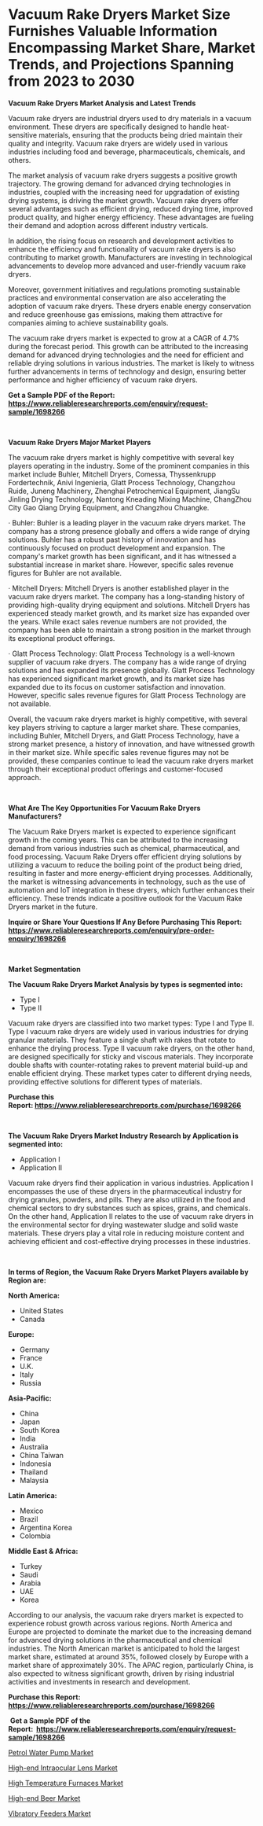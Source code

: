 <p><h1>Vacuum Rake Dryers Market Size Furnishes Valuable Information Encompassing Market Share, Market Trends, and Projections Spanning from 2023 to 2030</h1></p><p><strong>Vacuum Rake Dryers Market Analysis and Latest Trends</strong></p>
<p><p>Vacuum rake dryers are industrial dryers used to dry materials in a vacuum environment. These dryers are specifically designed to handle heat-sensitive materials, ensuring that the products being dried maintain their quality and integrity. Vacuum rake dryers are widely used in various industries including food and beverage, pharmaceuticals, chemicals, and others.</p><p>The market analysis of vacuum rake dryers suggests a positive growth trajectory. The growing demand for advanced drying technologies in industries, coupled with the increasing need for upgradation of existing drying systems, is driving the market growth. Vacuum rake dryers offer several advantages such as efficient drying, reduced drying time, improved product quality, and higher energy efficiency. These advantages are fueling their demand and adoption across different industry verticals.</p><p>In addition, the rising focus on research and development activities to enhance the efficiency and functionality of vacuum rake dryers is also contributing to market growth. Manufacturers are investing in technological advancements to develop more advanced and user-friendly vacuum rake dryers.</p><p>Moreover, government initiatives and regulations promoting sustainable practices and environmental conservation are also accelerating the adoption of vacuum rake dryers. These dryers enable energy conservation and reduce greenhouse gas emissions, making them attractive for companies aiming to achieve sustainability goals.</p><p>The vacuum rake dryers market is expected to grow at a CAGR of 4.7% during the forecast period. This growth can be attributed to the increasing demand for advanced drying technologies and the need for efficient and reliable drying solutions in various industries. The market is likely to witness further advancements in terms of technology and design, ensuring better performance and higher efficiency of vacuum rake dryers.</p></p>
<p><strong>Get a Sample PDF of the Report:&nbsp; <a href="https://www.reliableresearchreports.com/enquiry/request-sample/1698266">https://www.reliableresearchreports.com/enquiry/request-sample/1698266</a></strong></p>
<p>&nbsp;</p>
<p><strong>Vacuum Rake Dryers Major Market Players</strong></p>
<p><p>The vacuum rake dryers market is highly competitive with several key players operating in the industry. Some of the prominent companies in this market include Buhler, Mitchell Dryers, Comessa, Thyssenkrupp Fordertechnik, Anivi Ingenieria, Glatt Process Technology, Changzhou Ruide, Juneng Machinery, Zhenghai Petrochemical Equipment, JiangSu Jinling Drying Technology, Nantong Kneading Mixing Machine, ChangZhou City Gao Qiang Drying Equipment, and Changzhou Chuangke.</p><p>· Buhler: Buhler is a leading player in the vacuum rake dryers market. The company has a strong presence globally and offers a wide range of drying solutions. Buhler has a robust past history of innovation and has continuously focused on product development and expansion. The company's market growth has been significant, and it has witnessed a substantial increase in market share. However, specific sales revenue figures for Buhler are not available.</p><p>· Mitchell Dryers: Mitchell Dryers is another established player in the vacuum rake dryers market. The company has a long-standing history of providing high-quality drying equipment and solutions. Mitchell Dryers has experienced steady market growth, and its market size has expanded over the years. While exact sales revenue numbers are not provided, the company has been able to maintain a strong position in the market through its exceptional product offerings.</p><p>· Glatt Process Technology: Glatt Process Technology is a well-known supplier of vacuum rake dryers. The company has a wide range of drying solutions and has expanded its presence globally. Glatt Process Technology has experienced significant market growth, and its market size has expanded due to its focus on customer satisfaction and innovation. However, specific sales revenue figures for Glatt Process Technology are not available.</p><p>Overall, the vacuum rake dryers market is highly competitive, with several key players striving to capture a larger market share. These companies, including Buhler, Mitchell Dryers, and Glatt Process Technology, have a strong market presence, a history of innovation, and have witnessed growth in their market size. While specific sales revenue figures may not be provided, these companies continue to lead the vacuum rake dryers market through their exceptional product offerings and customer-focused approach.</p></p>
<p>&nbsp;</p>
<p><strong>What Are The Key Opportunities For Vacuum Rake Dryers Manufacturers?</strong></p>
<p><p>The Vacuum Rake Dryers market is expected to experience significant growth in the coming years. This can be attributed to the increasing demand from various industries such as chemical, pharmaceutical, and food processing. Vacuum Rake Dryers offer efficient drying solutions by utilizing a vacuum to reduce the boiling point of the product being dried, resulting in faster and more energy-efficient drying processes. Additionally, the market is witnessing advancements in technology, such as the use of automation and IoT integration in these dryers, which further enhances their efficiency. These trends indicate a positive outlook for the Vacuum Rake Dryers market in the future.</p></p>
<p><strong>Inquire or Share Your Questions If Any Before Purchasing This Report: <a href="https://www.reliableresearchreports.com/enquiry/pre-order-enquiry/1698266">https://www.reliableresearchreports.com/enquiry/pre-order-enquiry/1698266</a></strong></p>
<p>&nbsp;</p>
<p><strong>Market Segmentation</strong></p>
<p><strong>The Vacuum Rake Dryers Market Analysis by types is segmented into:</strong></p>
<p><ul><li>Type I</li><li>Type II</li></ul></p>
<p><p>Vacuum rake dryers are classified into two market types: Type I and Type II. Type I vacuum rake dryers are widely used in various industries for drying granular materials. They feature a single shaft with rakes that rotate to enhance the drying process. Type II vacuum rake dryers, on the other hand, are designed specifically for sticky and viscous materials. They incorporate double shafts with counter-rotating rakes to prevent material build-up and enable efficient drying. These market types cater to different drying needs, providing effective solutions for different types of materials.</p></p>
<p><strong>Purchase this Report:&nbsp;<a href="https://www.reliableresearchreports.com/purchase/1698266">https://www.reliableresearchreports.com/purchase/1698266</a></strong></p>
<p>&nbsp;</p>
<p><strong>The Vacuum Rake Dryers Market Industry Research by Application is segmented into:</strong></p>
<p><ul><li>Application I</li><li>Application II</li></ul></p>
<p><p>Vacuum rake dryers find their application in various industries. Application I encompasses the use of these dryers in the pharmaceutical industry for drying granules, powders, and pills. They are also utilized in the food and chemical sectors to dry substances such as spices, grains, and chemicals. On the other hand, Application II relates to the use of vacuum rake dryers in the environmental sector for drying wastewater sludge and solid waste materials. These dryers play a vital role in reducing moisture content and achieving efficient and cost-effective drying processes in these industries.</p></p>
<p>&nbsp;</p>
<p><strong>In terms of Region, the Vacuum Rake Dryers Market Players available by Region are:</strong></p>
<p>
    <p> <strong> North America: </strong>
        <ul>
            <li>United States</li>
            <li>Canada</li>
        </ul>
        </p> 
    <p> <strong> Europe: </strong>
        <ul>
            <li>Germany</li>
            <li>France</li>
            <li>U.K.</li>
            <li>Italy</li>
            <li>Russia</li>
        </ul>
        </p> 
    <p> <strong> Asia-Pacific: </strong>
        <ul>
            <li>China</li>
            <li>Japan</li>
            <li>South Korea</li>
            <li>India</li>
            <li>Australia</li>
            <li>China Taiwan</li>
            <li>Indonesia</li>
            <li>Thailand</li>
            <li>Malaysia</li>
        </ul>
        </p> 
    <p> <strong> Latin America: </strong>
        <ul>
            <li>Mexico</li>
            <li>Brazil</li>
            <li>Argentina Korea</li>
            <li>Colombia</li>
        </ul>
        </p> 
    <p> <strong> Middle East & Africa: </strong>
        <ul>
            <li>Turkey</li>
            <li>Saudi</li>
            <li>Arabia</li>
            <li>UAE</li>
            <li>Korea</li>
        </ul>
    </p>
    </p>
<p><p>According to our analysis, the vacuum rake dryers market is expected to experience robust growth across various regions. North America and Europe are projected to dominate the market due to the increasing demand for advanced drying solutions in the pharmaceutical and chemical industries. The North American market is anticipated to hold the largest market share, estimated at around 35%, followed closely by Europe with a market share of approximately 30%. The APAC region, particularly China, is also expected to witness significant growth, driven by rising industrial activities and investments in research and development.</p></p>
<p><strong>Purchase this Report: <a href="https://www.reliableresearchreports.com/purchase/1698266">https://www.reliableresearchreports.com/purchase/1698266</a></strong></p>
<p>&nbsp;<strong>Get a Sample PDF of the Report:&nbsp;&nbsp;<a href="https://www.reliableresearchreports.com/enquiry/request-sample/1698266">https://www.reliableresearchreports.com/enquiry/request-sample/1698266</a></strong></p>
<p><strong></strong></p>
<p><p><a href="https://www.linkedin.com/pulse/petrol-water-pump-market-size-share-global-analysis/">Petrol Water Pump Market</a></p><p><a href="https://www.linkedin.com/pulse/high-end-intraocular-lens-market-size-share-amp-trends/">High-end Intraocular Lens Market</a></p><p><a href="https://medium.com/@jhonwin654/high-temperature-furnaces-market-size-growth-forecast-2023-2030-de55b9c79641">High Temperature Furnaces Market</a></p><p><a href="https://www.linkedin.com/pulse/high-end-beer-market-research-report-provides-thorough/">High-end Beer Market</a></p><p><a href="https://medium.com/@chiragreportprime3/vibratory-feeders-market-size-growth-forecast-2023-2030-3160ac8a3de2">Vibratory Feeders Market</a></p></p>